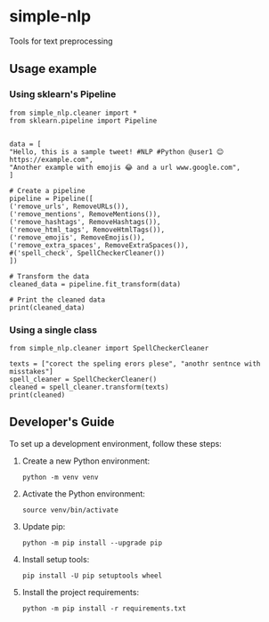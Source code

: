 # simple-nlp
Tools for text preprocessing

## Usage example

### Using sklearn's Pipeline

```
from simple_nlp.cleaner import *
from sklearn.pipeline import Pipeline


data = [
"Hello, this is a sample tweet! #NLP #Python @user1 😊 https://example.com",
"Another example with emojis 😂 and a url www.google.com",
]

# Create a pipeline
pipeline = Pipeline([
('remove_urls', RemoveURLs()),
('remove_mentions', RemoveMentions()),
('remove_hashtags', RemoveHashtags()),
('remove_html_tags', RemoveHtmlTags()),
('remove_emojis', RemoveEmojis()),
('remove_extra_spaces', RemoveExtraSpaces()),
#('spell_check', SpellCheckerCleaner())
])

# Transform the data
cleaned_data = pipeline.fit_transform(data)

# Print the cleaned data
print(cleaned_data)
```

### Using a single class

```
from simple_nlp.cleaner import SpellCheckerCleaner

texts = ["corect the speling erors plese", "anothr sentnce with misstakes"]
spell_cleaner = SpellCheckerCleaner()
cleaned = spell_cleaner.transform(texts)
print(cleaned)
```

## Developer's Guide

To set up a development environment, follow these steps:

1. Create a new Python environment:

   ```
   python -m venv venv
   ```

1. Activate the Python environment:

   ```
   source venv/bin/activate
   ```

1. Update pip:

   ```
   python -m pip install --upgrade pip
   ```
1. Install setup tools:
    
    ```
    pip install -U pip setuptools wheel
    ```

2. Install the project requirements:

   ```
   python -m pip install -r requirements.txt
